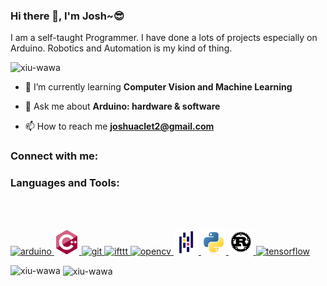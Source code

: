 ### Hi there 👋, I'm Josh~😎
  I am a self-taught Programmer. I have done a lots of projects especially on Arduino. Robotics and Automation is my kind of thing.

<p align="left"> <img src="https://komarev.com/ghpvc/?username=xiu-wawa&label=Profile%20views&color=0e75b6&style=flat" alt="xiu-wawa" /> </p>

- 🌱 I’m currently learning **Computer Vision and Machine Learning**

- 💬 Ask me about **Arduino: hardware & software**

- 📫 How to reach me **joshuaclet2@gmail.com**

<h3 align="left">Connect with me:</h3>
<p align="left">
</p>

<h3 align="left">Languages and Tools:</h3> <br />
<br />
<p align="left"> <a href="https://www.arduino.cc/" target="_blank" rel="noreferrer"> <img src="https://cdn.worldvectorlogo.com/logos/arduino-1.svg" alt="arduino" width="40" height="40"/> </a> <a href="https://www.w3schools.com/cpp/" target="_blank" rel="noreferrer"> <img src="https://raw.githubusercontent.com/devicons/devicon/master/icons/cplusplus/cplusplus-original.svg" alt="cplusplus" width="40" height="40"/> </a> <a href="https://git-scm.com/" target="_blank" rel="noreferrer"> <img src="https://www.vectorlogo.zone/logos/git-scm/git-scm-icon.svg" alt="git" width="40" height="40"/> </a> <a href="https://ifttt.com/" target="_blank" rel="noreferrer"> <img src="https://www.vectorlogo.zone/logos/ifttt/ifttt-ar21.svg" alt="ifttt" width="40" height="40"/> </a> <a href="https://opencv.org/" target="_blank" rel="noreferrer"> <img src="https://www.vectorlogo.zone/logos/opencv/opencv-icon.svg" alt="opencv" width="40" height="40"/> </a> <a href="https://pandas.pydata.org/" target="_blank" rel="noreferrer"> <img src="https://raw.githubusercontent.com/devicons/devicon/2ae2a900d2f041da66e950e4d48052658d850630/icons/pandas/pandas-original.svg" alt="pandas" width="40" height="40"/> </a> <a href="https://www.python.org" target="_blank" rel="noreferrer"> <img src="https://raw.githubusercontent.com/devicons/devicon/master/icons/python/python-original.svg" alt="python" width="40" height="40"/> </a> <a href="https://www.rust-lang.org" target="_blank" rel="noreferrer"> <img src="https://raw.githubusercontent.com/devicons/devicon/master/icons/rust/rust-plain.svg" alt="rust" width="40" height="40"/> </a> <a href="https://www.tensorflow.org" target="_blank" rel="noreferrer"> <img src="https://www.vectorlogo.zone/logos/tensorflow/tensorflow-icon.svg" alt="tensorflow" width="40" height="40"/> </a> </p>

<p><img align="left" src="https://github-readme-stats.vercel.app/api/top-langs?username=xiu-wawa&show_icons=true&locale=en&layout=compact" alt="xiu-wawa" /></p>

<p>&nbsp;<img align="center" src="https://github-readme-stats.vercel.app/api?username=xiu-wawa&show_icons=true&locale=en" alt="xiu-wawa" /></p>
